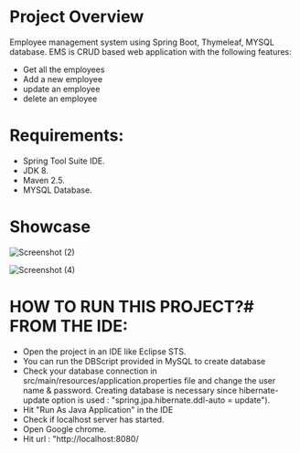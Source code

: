 # Project Overview
Employee management system using Spring Boot, Thymeleaf, MYSQL database. 
EMS is CRUD based web application with the following features:
* Get all the employees
* Add a new employee
* update an employee
* delete an employee

# Requirements:

* Spring Tool Suite IDE.
* JDK 8.
* Maven 2.5.
* MYSQL Database.

# Showcase
![Screenshot (2)](https://user-images.githubusercontent.com/121794280/222221073-83a4de37-71a6-4eed-9d64-bc8670c69b36.png)

![Screenshot (4)](https://user-images.githubusercontent.com/121794280/222221101-6466f1b1-6caf-4e98-9d2d-b2d00aef19d3.png)

# HOW TO RUN THIS PROJECT?# FROM THE IDE:

* Open the project in an IDE like Eclipse STS.
* You can run the DBScript provided in MySQL to create database 
* Check your database connection in src/main/resources/application.properties file and change the user name & password. Creating database is necessary since hibernate-     update option is used : "spring.jpa.hibernate.ddl-auto = update").
* Hit "Run As Java Application" in the IDE
* Check if localhost server has started.
* Open Google chrome.
* Hit url : "http://localhost:8080/
